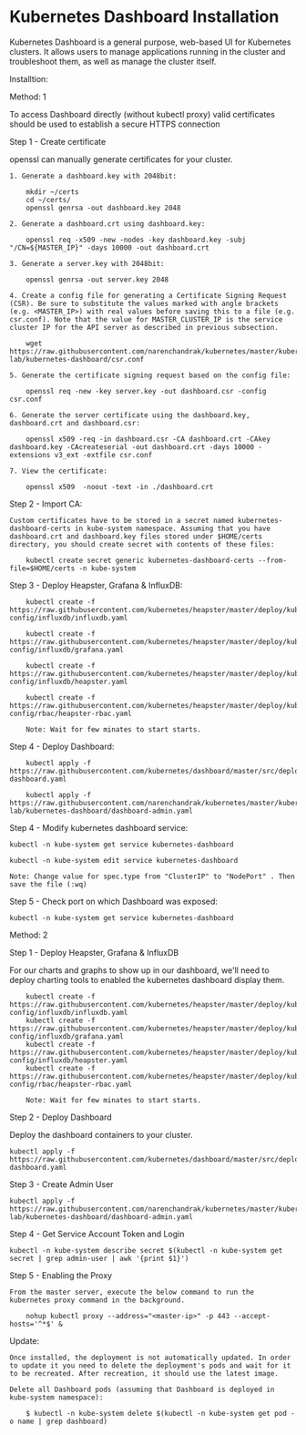 # Kubernetes Dashboard Installation

Kubernetes Dashboard is a general purpose, web-based UI for Kubernetes clusters. It allows users to manage applications running in the cluster and troubleshoot them, as well as manage the cluster itself.

Installtion:

Method: 1

To access Dashboard directly (without kubectl proxy) valid certificates should be used to establish a secure HTTPS connection

Step 1 - Create certificate

openssl can manually generate certificates for your cluster.

    1. Generate a dashboard.key with 2048bit:

        mkdir ~/certs
        cd ~/certs/
        openssl genrsa -out dashboard.key 2048

    2. Generate a dashboard.crt using dashboard.key:

        openssl req -x509 -new -nodes -key dashboard.key -subj "/CN=${MASTER_IP}" -days 10000 -out dashboard.crt

    3. Generate a server.key with 2048bit:

        openssl genrsa -out server.key 2048

    4. Create a config file for generating a Certificate Signing Request (CSR). Be sure to substitute the values marked with angle brackets (e.g. <MASTER_IP>) with real values before saving this to a file (e.g. csr.conf). Note that the value for MASTER_CLUSTER_IP is the service cluster IP for the API server as described in previous subsection.

        wget https://raw.githubusercontent.com/narenchandrak/kubernetes/master/kubernetes-lab/kubernetes-dashboard/csr.conf

    5. Generate the certificate signing request based on the config file:

        openssl req -new -key server.key -out dashboard.csr -config csr.conf

    6. Generate the server certificate using the dashboard.key, dashboard.crt and dashboard.csr:

        openssl x509 -req -in dashboard.csr -CA dashboard.crt -CAkey dashboard.key -CAcreateserial -out dashboard.crt -days 10000 -extensions v3_ext -extfile csr.conf

    7. View the certificate:

        openssl x509  -noout -text -in ./dashboard.crt

Step 2 - Import CA:

    Custom certificates have to be stored in a secret named kubernetes-dashboard-certs in kube-system namespace. Assuming that you have dashboard.crt and dashboard.key files stored under $HOME/certs directory, you should create secret with contents of these files:

        kubectl create secret generic kubernetes-dashboard-certs --from-file=$HOME/certs -n kube-system

Step 3 - Deploy Heapster, Grafana & InfluxDB:

        kubectl create -f https://raw.githubusercontent.com/kubernetes/heapster/master/deploy/kube-config/influxdb/influxdb.yaml

        kubectl create -f https://raw.githubusercontent.com/kubernetes/heapster/master/deploy/kube-config/influxdb/grafana.yaml

        kubectl create -f https://raw.githubusercontent.com/kubernetes/heapster/master/deploy/kube-config/influxdb/heapster.yaml

        kubectl create -f https://raw.githubusercontent.com/kubernetes/heapster/master/deploy/kube-config/rbac/heapster-rbac.yaml

        Note: Wait for few minates to start starts.

Step 4 - Deploy Dashboard:

        kubectl apply -f https://raw.githubusercontent.com/kubernetes/dashboard/master/src/deploy/recommended/kubernetes-dashboard.yaml

        kubectl apply -f https://raw.githubusercontent.com/narenchandrak/kubernetes/master/kubernetes-lab/kubernetes-dashboard/dashboard-admin.yaml

Step 4 - Modify kubernetes dashboard service:

    kubectl -n kube-system get service kubernetes-dashboard

    kubectl -n kube-system edit service kubernetes-dashboard

    Note: Change value for spec.type from "ClusterIP" to "NodePort" . Then save the file (:wq)

Step 5 - Check port on which Dashboard was exposed:

    kubectl -n kube-system get service kubernetes-dashboard

Method: 2

Step 1 - Deploy Heapster, Grafana & InfluxDB

For our charts and graphs to show up in our dashboard, we'll need to deploy charting tools to enabled the kubernetes dashboard display them.

        kubectl create -f https://raw.githubusercontent.com/kubernetes/heapster/master/deploy/kube-config/influxdb/influxdb.yaml
        kubectl create -f https://raw.githubusercontent.com/kubernetes/heapster/master/deploy/kube-config/influxdb/grafana.yaml
        kubectl create -f https://raw.githubusercontent.com/kubernetes/heapster/master/deploy/kube-config/influxdb/heapster.yaml
        kubectl create -f https://raw.githubusercontent.com/kubernetes/heapster/master/deploy/kube-config/rbac/heapster-rbac.yaml

        Note: Wait for few minates to start starts.

Step 2 - Deploy Dashboard

Deploy the dashboard containers to your cluster.

    kubectl apply -f https://raw.githubusercontent.com/kubernetes/dashboard/master/src/deploy/recommended/kubernetes-dashboard.yaml

Step 3 - Create Admin User

    kubectl apply -f https://raw.githubusercontent.com/narenchandrak/kubernetes/master/kubernetes-lab/kubernetes-dashboard/dashboard-admin.yaml

Step 4 - Get Service Account Token and Login

    kubectl -n kube-system describe secret $(kubectl -n kube-system get secret | grep admin-user | awk '{print $1}')

Step 5 - Enabling the Proxy

    From the master server, execute the below command to run the kubernetes proxy command in the background.

        nohup kubectl proxy --address="<master-ip>" -p 443 --accept-hosts='^*$' &

Update:

    Once installed, the deployment is not automatically updated. In order to update it you need to delete the deployment's pods and wait for it to be recreated. After recreation, it should use the latest image.

    Delete all Dashboard pods (assuming that Dashboard is deployed in kube-system namespace):

        $ kubectl -n kube-system delete $(kubectl -n kube-system get pod -o name | grep dashboard)

